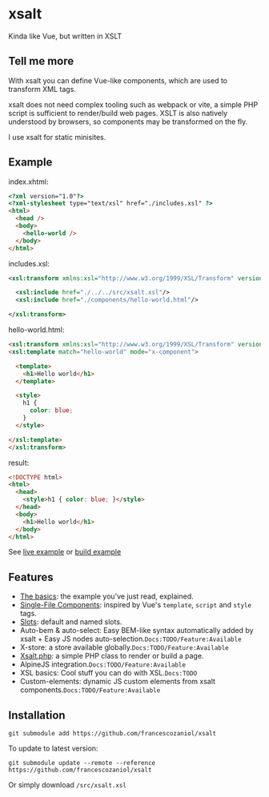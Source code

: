 # xsalt
Kinda like Vue, but written in XSLT

## Tell me more
With xsalt you can define Vue-like components, which are used to transform XML tags.

xsalt does not need complex tooling such as webpack or vite, a simple PHP script is sufficient to render/build web pages. XSLT is also natively understood by browsers, so components may be transformed on the fly.

I use xsalt for static minisites.

## Example
index.xhtml:
```html
<?xml version="1.0"?>
<?xml-stylesheet type="text/xsl" href="./includes.xsl" ?>
<html>
  <head />
  <body>
    <hello-world />
  </body>
</html>
```

includes.xsl:
```xml
<xsl:transform xmlns:xsl="http://www.w3.org/1999/XSL/Transform" version="1.0">

  <xsl:include href="./../../src/xsalt.xsl"/>
  <xsl:include href="./components/hello-world.html"/>

</xsl:transform>
```

hello-world.html:
```html
<xsl:transform xmlns:xsl="http://www.w3.org/1999/XSL/Transform" version="1.0">
<xsl:template match="hello-world" mode="x-component">

  <template>
    <h1>Hello world</h1>
  </template>

  <style>
    h1 {
      color: blue;
    }
  </style>

</xsl:template>
</xsl:transform>
```

result:
```html
<!DOCTYPE html>
<html>
  <head>
    <style>h1 { color: blue; }</style>
  </head>
  <body>
    <h1>Hello world</h1>
  </body>
</html>
```

See [live example](https://raw.githack.com/francescozaniol/xsalt/master/examples/basic/index.xhtml) or [build example](https://raw.githack.com/francescozaniol/xsalt/master/examples/basic/build.html)

## Features
- [The basics](./examples/basic): the example you've just read, explained.
- [Single-File Components](./examples/sfc): inspired by Vue's `template`, `script` and `style` tags.
- [Slots](./examples/slots): default and named slots.
- Auto-bem & auto-select: Easy BEM-like syntax automatically added by xsalt + Easy JS nodes auto-selection.`Docs:TODO/Feature:Available`
- X-store: a store available globally.`Docs:TODO/Feature:Available`
- [Xsalt.php](./tools/php): a simple PHP class to render or build a page.
- AlpineJS integration.`Docs:TODO/Feature:Available`
- XSL basics: Cool stuff you can do with XSL.`Docs:TODO`
- Custom-elements: dynamic JS custom elements from xsalt components.`Docs:TODO/Feature:Available`

## Installation
```
git submodule add https://github.com/francescozaniol/xsalt
```
To update to latest version:
```
git submodule update --remote --reference https://github.com/francescozaniol/xsalt
```
Or simply download `/src/xsalt.xsl`
